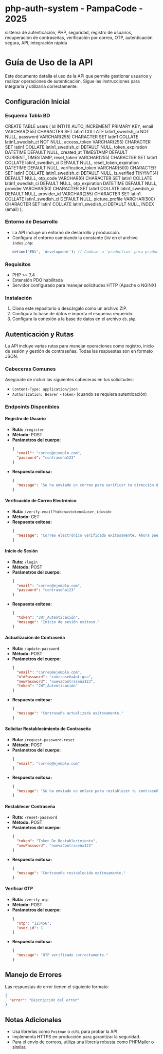 # php-auth-system - PampaCode - 2025
sistema de autenticación, PHP, seguridad, registro de usuarios, recuperación de contraseñas, verificación por correo, OTP, autenticación segura, API, integración rápida


# Guía de Uso de la API


Este documento detalla el uso de la API que permite gestionar usuarios y realizar operaciones de autenticación. Sigue las instrucciones para integrarla y utilizarla correctamente.

## Configuración Inicial

### Esquema Tabla BD

CREATE TABLE users (
    id INT(11) AUTO_INCREMENT PRIMARY KEY,
    email VARCHAR(255) CHARACTER SET latin1 COLLATE latin1_swedish_ci NOT NULL,
    password VARCHAR(255) CHARACTER SET latin1 COLLATE latin1_swedish_ci NOT NULL,
    access_token VARCHAR(255) CHARACTER SET latin1 COLLATE latin1_swedish_ci DEFAULT NULL,
    token_expiration DATETIME DEFAULT NULL,
    created_at TIMESTAMP DEFAULT CURRENT_TIMESTAMP,
    reset_token VARCHAR(255) CHARACTER SET latin1 COLLATE latin1_swedish_ci DEFAULT NULL,
    reset_token_expiration DATETIME DEFAULT NULL,
    verification_token VARCHAR(500) CHARACTER SET latin1 COLLATE latin1_swedish_ci DEFAULT NULL,
    is_verified TINYINT(4) DEFAULT NULL,
    otp_code VARCHAR(6) CHARACTER SET latin1 COLLATE latin1_swedish_ci DEFAULT NULL,
    otp_expiration DATETIME DEFAULT NULL,
    provider VARCHAR(50) CHARACTER SET latin1 COLLATE latin1_swedish_ci DEFAULT NULL,
    provider_id VARCHAR(255) CHARACTER SET latin1 COLLATE latin1_swedish_ci DEFAULT NULL,
    picture_profile VARCHAR(500) CHARACTER SET latin1 COLLATE latin1_swedish_ci DEFAULT NULL,
    INDEX (email)
);




### Entorno de Desarrollo
- La API incluye un entorno de desarrollo y producción.
- Configura el entorno cambiando la constante `ENV` en el archivo `index.php`:
  ```php
  define('ENV', 'development'); // Cambiar a 'production' para producción
  ```

### Requisitos
- PHP >= 7.4
- Extensión PDO habilitada
- Servidor configurado para manejar solicitudes HTTP (Apache o NGINX)

### Instalación
1. Clona este repositorio o descárgalo como un archivo ZIP.
2. Configura tu base de datos e importa el esquema requerido.
3. Configura la conexión a la base de datos en el archivo `db.php`.

## Autenticación y Rutas

La API incluye varias rutas para manejar operaciones como registro, inicio de sesión y gestión de contraseñas. Todas las respuestas son en formato JSON.

### Cabeceras Comunes
Asegúrate de incluir las siguientes cabeceras en tus solicitudes:
- `Content-Type: application/json`
- `Authorization: Bearer <token>` (cuando se requiera autenticación)

### Endpoints Disponibles

#### Registro de Usuario
- **Ruta:** `/register`
- **Método:** POST
- **Parámetros del cuerpo:**
  ```json
  {
    "email": "correo@ejemplo.com",
    "password": "contraseña123"
  }
  ```
- **Respuesta exitosa:**
  ```json
  {
    "message": "Se ha enviado un correo para verificar tu dirección de correo electrónico."
  }
  ```

#### Verificación de Correo Electrónico
- **Ruta:** `/verify-email?token=<token>&user_id=<id>`
- **Método:** GET
- **Respuesta exitosa:**
  ```json
  {
    "message": "Correo electrónico verificado exitosamente. Ahora puedes iniciar sesión."
  }
  ```

#### Inicio de Sesión
- **Ruta:** `/login`
- **Método:** POST
- **Parámetros del cuerpo:**
  ```json
  {
    "email": "correo@ejemplo.com",
    "password": "contraseña123"
  }
  ```
- **Respuesta exitosa:**
  ```json
  {
    "token": "JWT_Autenticación",
    "message": "Inicio de sesión exitoso."
  }
  ```

#### Actualización de Contraseña
- **Ruta:** `/update-password`
- **Método:** POST
- **Parámetros del cuerpo:**
  ```json
  {
    "email": "correo@ejemplo.com",
    "oldPassword": "contraseñaAntigua",
    "newPassword": "nuevaContraseña123",
    "token": "JWT_Autenticación"
  }
  ```
- **Respuesta exitosa:**
  ```json
  {
    "message": "Contraseña actualizada exitosamente."
  }
  ```

#### Solicitar Restablecimiento de Contraseña
- **Ruta:** `/request-password-reset`
- **Método:** POST
- **Parámetros del cuerpo:**
  ```json
  {
    "email": "correo@ejemplo.com"
  }
  ```
- **Respuesta exitosa:**
  ```json
  {
    "message": "Se ha enviado un enlace para restablecer tu contraseña."
  }
  ```

#### Restablecer Contraseña
- **Ruta:** `/reset-password`
- **Método:** POST
- **Parámetros del cuerpo:**
  ```json
  {
    "token": "Token_De_Restablecimiento",
    "newPassword": "nuevaContraseña123"
  }
  ```
- **Respuesta exitosa:**
  ```json
  {
    "message": "Contraseña restablecida exitosamente."
  }
  ```

#### Verificar OTP
- **Ruta:** `/verify-otp`
- **Método:** POST
- **Parámetros del cuerpo:**
  ```json
  {
    "otp": "123456",
    "user_id": 1
  }
  ```
- **Respuesta exitosa:**
  ```json
  {
    "message": "OTP verificado correctamente."
  }
  ```

## Manejo de Errores
Las respuestas de error tienen el siguiente formato:
```json
{
  "error": "Descripción del error"
}
```

## Notas Adicionales
- Usa librerías como `Postman` o `cURL` para probar la API.
- Implementa HTTPS en producción para garantizar la seguridad.
- Para el envío de correos, utiliza una librería robusta como PHPMailer o similar.

